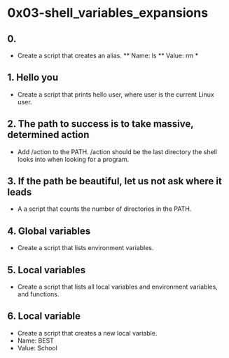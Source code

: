 # 0x03-shell_variables_expansions

## 0. <o>
* Create a script that creates an alias.
** Name: ls
** Value: rm *

## 1. Hello you
* Create a script that prints hello user, where user is the current Linux user.

## 2. The path to success is to take massive, determined action
* Add /action to the PATH. /action should be the last directory the shell looks into when looking for a program.

## 3. If the path be beautiful, let us not ask where it leads
* A a script that counts the number of directories in the PATH.

## 4. Global variables
* Create a script that lists environment variables.

## 5. Local variables
* Create a script that lists all local variables and environment variables, and functions.

## 6. Local variable
* Create a script that creates a new local variable.
* Name: BEST
* Value: School
